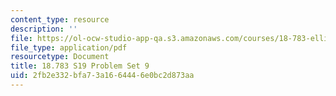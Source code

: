 ```yaml
---
content_type: resource
description: ''
file: https://ol-ocw-studio-app-qa.s3.amazonaws.com/courses/18-783-elliptic-curves-spring-2019/2fb2e332bfa73a1664446e0bc2d873aa_MIT18_783S19_pset9.pdf
file_type: application/pdf
resourcetype: Document
title: 18.783 S19 Problem Set 9
uid: 2fb2e332-bfa7-3a16-6444-6e0bc2d873aa
---
```

